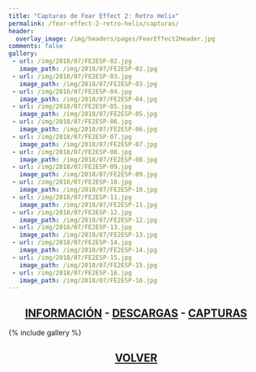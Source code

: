 ```yaml
---
title: "Capturas de Fear Effect 2: Retro Helix"
permalink: /fear-effect-2-retro-helix/capturas/
header:
  overlay_image: /img/headers/pages/FearEffect2Header.jpg
comments: false
gallery:
 - url: /img/2018/07/FE2ESP-02.jpg
   image_path: /img/2018/07/FE2ESP-02.jpg
 - url: /img/2018/07/FE2ESP-03.jpg
   image_path: /img/2018/07/FE2ESP-03.jpg
 - url: /img/2018/07/FE2ESP-04.jpg
   image_path: /img/2018/07/FE2ESP-04.jpg
 - url: /img/2018/07/FE2ESP-05.jpg
   image_path: /img/2018/07/FE2ESP-05.jpg
 - url: /img/2018/07/FE2ESP-06.jpg
   image_path: /img/2018/07/FE2ESP-06.jpg
 - url: /img/2018/07/FE2ESP-07.jpg
   image_path: /img/2018/07/FE2ESP-07.jpg
 - url: /img/2018/07/FE2ESP-08.jpg
   image_path: /img/2018/07/FE2ESP-08.jpg
 - url: /img/2018/07/FE2ESP-09.jpg
   image_path: /img/2018/07/FE2ESP-09.jpg
 - url: /img/2018/07/FE2ESP-10.jpg
   image_path: /img/2018/07/FE2ESP-10.jpg
 - url: /img/2018/07/FE2ESP-11.jpg
   image_path: /img/2018/07/FE2ESP-11.jpg
 - url: /img/2018/07/FE2ESP-12.jpg
   image_path: /img/2018/07/FE2ESP-12.jpg
 - url: /img/2018/07/FE2ESP-13.jpg
   image_path: /img/2018/07/FE2ESP-13.jpg
 - url: /img/2018/07/FE2ESP-14.jpg
   image_path: /img/2018/07/FE2ESP-14.jpg
 - url: /img/2018/07/FE2ESP-15.jpg
   image_path: /img/2018/07/FE2ESP-15.jpg
 - url: /img/2018/07/FE2ESP-16.jpg
   image_path: /img/2018/07/FE2ESP-16.jpg
---
```

<h2 style="text-align: center;"><strong><a href="/fear-effect-2-retro-helix/informacion/">INFORMACIÓN</a> - <a href="/fear-effect-2-retro-helix/descargar/">DESCARGAS</a> - <a href="/fear-effect-2-retro-helix/capturas/">CAPTURAS</a></strong></h2>

{% include gallery %}

<h2 style="text-align: center;"><a href="/fear-effect-2-retro-helix/"><strong>VOLVER</strong></a></h2>


